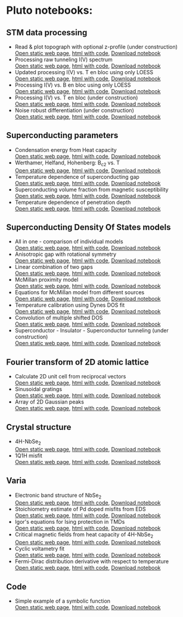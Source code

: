 # Pluto notebooks:

## STM data processing
- Read & plot topograph with optional z-profile (under construction) \
  <a href="./STM/topo.html" target="_blank">Open static web page</a>, <a href="./STM/topo_code.html" target="_blank">html with code</a>, [Download notebook](./STM/topo.jl)
- Processing raw tunneling I(V) spectrum \
  <a href="./STM/process_iv.html" target="_blank">Open static web page</a>, <a href="./STM/process_iv_code.html" target="_blank">html with code</a>, [Download notebook](./STM/process_iv.jl)
- Updated processing I(V) vs. T en bloc using only LOESS \
  <a href="./STM/en_bloc_loess.html" target="_blank">Open static web page</a>, <a href="./STM/en_bloc_loess_code.html" target="_blank">html with code</a>, [Download notebook](./STM/en_bloc_loess.jl)
- Processing I(V) vs. B en bloc using only LOESS \
  <a href="./STM/mag_dep.html" target="_blank">Open static web page</a>, <a href="./STM/mag_dep_code.html" target="_blank">html with code</a>, [Download notebook](./STM/mag_dep.jl)
- Processing I(V) vs. T en bloc (under construction) \
  <a href="./STM/en_bloc.html" target="_blank">Open static web page</a>, <a href="./STM/en_bloc_code.html" target="_blank">html with code</a>, [Download notebook](./STM/en_bloc.jl)
- Noise robust differentiation (under construction) \
  <a href="./STM/noise_robust.html" target="_blank">Open static web page</a>, <a href="./STM/noise_robust_code.html" target="_blank">html with code</a>, [Download notebook](./STM/noise_robust.jl)

## Superconducting parameters
- Condensation energy from Heat capacity \
  <a href="./Superconductivity/condensation_energy.html" target="_blank">Open static web page</a>, <a href="./Superconductivity/condensation_energy_code.html" target="_blank">html with code</a>, [Download notebook](./Superconductivity/condensation_energy.jl)
- Werthamer, Helfand, Hohenberg: B<sub>c2</sub> vs. T \
  <a href="./Superconductivity/whh.html" target="_blank">Open static web page</a>, <a href="./Superconductivity/whh_code.html" target="_blank">html with code</a>, [Download notebook](./Superconductivity/whh.jl)
- Temperature dependence of superconducting gap \
  <a href="./Superconductivity/DelT.html" target="_blank">Open static web page</a>, <a href="./Superconductivity/DelT_code.html" target="_blank">html with code</a>, [Download notebook](./Superconductivity/DelT.jl)
- Superconducting volume fraction from magnetic susceptibility \
  <a href="./Superconductivity/supervol.html" target="_blank">Open static web page</a>, <a href="./Superconductivity/supervol_code.html" target="_blank">html with code</a>, [Download notebook](./Superconductivity/supervol.jl)
- Temperature dependence of penetration depth \
  <a href="./Superconductivity/London.html" target="_blank">Open static web page</a>, <a href="./Superconductivity/London_code.html" target="_blank">html with code</a>, [Download notebook](./Superconductivity/London.jl)

## Superconducting Density Of States models
- All in one - comparison of individual models \
  <a href="./DOS/dos_fit.html" target="_blank">Open static web page</a>, <a href="./DOS/dos_fit_code.html" target="_blank">html with code</a>, [Download notebook](./DOS/dos_fit.jl)
- Anisotropic gap with rotational symmetry \
  <a href="./DOS/anisotropic_gap.html" target="_blank">Open static web page</a>, <a href="./DOS/anisotropic_gap_code.html" target="_blank">html with code</a>, [Download notebook](./DOS/anisotropic_gap.jl)
- Linear combination of two gaps \
  <a href="./DOS/two_gaps.html" target="_blank">Open static web page</a>, <a href="./DOS/two_gaps_code.html" target="_blank">html with code</a>, [Download notebook](./DOS/two_gaps.jl)
- McMillan proximity model \
  <a href="./DOS/McMillan.html" target="_blank">Open static web page</a>, <a href="./DOS/McMillan_code.html" target="_blank">html with code</a>, [Download notebook](./DOS/McMillan.jl)
- Equations for McMillan model from different sources \
  <a href="./DOS/equations.html" target="_blank">Open static web page</a>, <a href="./DOS/equations_code.html" target="_blank">html with code</a>, [Download notebook](./DOS/equations.jl)
- Temperature calibration using Dynes DOS fit \
  <a href="./DOS/calib_temp.html" target="_blank">Open static web page</a>, <a href="./DOS/calib_temp_code.html" target="_blank">html with code</a>, [Download notebook](./DOS/calib_temp.jl)
- Convolution of multiple shifted DOS \
  <a href="./DOS/multi_convol.html" target="_blank">Open static web page</a>, <a href="./DOS/multi_convol_code.html" target="_blank">html with code</a>, [Download notebook](./DOS/multi_convol.jl)
- Superconductor - Insulator - Superconductor tunneling (under construction) \
  <a href="./DOS/SIS.html" target="_blank">Open static web page</a>, <a href="./DOS/SIS_code.html" target="_blank">html with code</a>, [Download notebook](./DOS/SIS.jl)
  
## Fourier transform of 2D atomic lattice
- Calculate 2D unit cell from reciprocal vectors \
  <a href="./Fourier/fft_lattice.html" target="_blank">Open static web page</a>, <a href="./Fourier/fft_lattice_code.html" target="_blank">html with code</a>, [Download notebook](./Fourier/fft_lattice.jl)
- Sinusoidal gratings \
  <a href="./Fourier/sin_Fourier.html" target="_blank">Open static web page</a>, <a href="./Fourier/sin_Fourier_code.html" target="_blank">html with code</a>, [Download notebook](./Fourier/sin_Fourier.jl)
- Array of 2D Gaussian peaks \
  <a href="./Fourier/Gauss_lattice.html" target="_blank">Open static web page</a>, <a href="./Fourier/Gauss_lattice_code.html" target="_blank">html with code</a>, [Download notebook](./Fourier/Gauss_lattice.jl)

## Crystal structure
- 4H-NbSe<sub>2</sub> \
  <a href="./Crystallography/XRD_4H.html" target="_blank">Open static web page</a>, <a href="./Crystallography/XRD_4H_code.html" target="_blank">html with code</a>, [Download notebook](./Crystallography/XRD_4H.jl)
- 1Q1H misfit \
  <a href="./Crystallography/XRD1q1h.html" target="_blank">Open static web page</a>, <a href="./Crystallography/XRD1q1h_code.html" target="_blank">html with code</a>, [Download notebook](./Crystallography/XRD1q1h.jl)

## Varia
- Electronic band structure of NbSe<sub>2</sub> \
  <a href="./Varia/NbSe2_bands.html" target="_blank">Open static web page</a>, <a href="./Varia/NbSe2_bands_code.html" target="_blank">html with code</a>, [Download notebook](./Varia/NbSe2_bands.jl)
- Stoichiometry estimate of Pd doped misfits from EDS \
  <a href="./Varia/Pd_doping.html" target="_blank">Open static web page</a>, <a href="./Varia/Pd_doping_code.html" target="_blank">html with code</a>, [Download notebook](./Varia/Pd_doping.jl)
- Igor's equations for Ising protection in TMDs \
  <a href="./Varia/igor.html" target="_blank">Open static web page</a>, <a href="./Varia/igor_code.html" target="_blank">html with code</a>, [Download notebook](./Varia/igor.jl)
- Critical magnetic fields from heat capacity of 4H-NbSe<sub>2</sub> \
  <a href="./Varia/heat_capacity.html" target="_blank">Open static web page</a>, <a href="./Varia/heat_capacity_code.html" target="_blank">html with code</a>, [Download notebook](./Varia/heat_capacity.jl)
- Cyclic voltametry fit \
  <a href="./Varia/twinpeaks.html" target="_blank">Open static web page</a>, <a href="./Varia/twinpeaks_code.html" target="_blank">html with code</a>, [Download notebook](./Varia/twinpeaks.jl)
- Fermi-Dirac distribution derivative with respect to temperature \
  <a href="./Varia/dfdT.html" target="_blank">Open static web page</a>, <a href="./Varia/dfdT_code.html" target="_blank">html with code</a>, [Download notebook](./Varia/dfdT.jl)

## Code
- Simple example of a symbolic function \
  <a href="./Code/symbolic_example.html" target="_blank">Open static web page</a>, <a href="./Code/symbolic_example_code.html" target="_blank">html with code</a>, [Download notebook](./Code/symbolic_example.jl)
